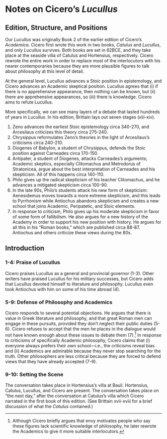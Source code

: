 # Notes on Cicero’s *Lucullus*

## Edition, Structure, and Positions

Our *Lucullus* was originally Book 2 of the earlier edition of Cicero’s
*Academica*. Cicero first wrote this work in two books, *Catulus* and
*Lucullus*, and only *Lucullus* survives. Both books are set in 62BCE, and they
take place at the seaside villa of Catulus and Hortensius, respectively. Cicero
rewrote the entire work in order to replace most of the interlocutors with his
nearer contemporaries because they are more plausible figures to talk about
philosophy at this level of detail.

At the general level, Lucullus advances a Stoic position in epistemology, and
Cicero advances an Academic skeptical position. Lucullus agrees that (i) if
there is no apprehensive appearance, then nothing can be known, but (ii) there
are apprehensive appearances, so (iii) there is knowledge. Cicero aims to refute
Lucullus.

More specifically, we can see many layers of a debate that lasted hundreds of
years in *Lucullus*. In his edition, Brittain lays out seven stages (xiii-xiv).

1. Zeno advances the earliest Stoic epistemology circa 340-270, and Arcesilaus
   criticizes this theory circa 275-240.
2. Chrysippus reformulates Zeno’s theories in the light of Arcesilaus’s
   criticisms circa 240-210.
3. Diogenes of Babylon, a student of Chrysippus, defends the Stoic position
   against Carneades circa 170-150.
4. Antipater, a student of Diogenes, attacks Carneades’s arguments; Academic
   skeptics, especially Clitomachus and Metrodorus of Stratonicea, argue about
   the best interpretation of Carneades and his skepticism. All of this happens
   circa 140-110.
5. Philo gives up the radical skepticism of his teacher Clitomachus, and he
   advances a mitigated skepticism circa 100-90.
6. In the late 90s, Philo’s students attack his new form of skepticism:
   Aenesidemus moves towards a more extreme skepticism, and this leads to
   Pyrrhonism while Antiochus abandons skepticism and creates a new school that
   joins Academic, Peripatetic, and Stoic elements.
7. In response to criticism, Philo gives up his moderate skepticism in favor of
   some form of fallibilism. He also argues for a new history of the Academy in
   order to support his new position with history. He argues for all this in his
   “Roman books,” which are published circa 88-87. Antiochus and others
   criticize these views during the 80s.

## Introduction

### 1-4: Praise of Lucullus

Cicero praises Lucullus as a general and provincial governor (1-3). Other
writers have praised Lucullus for his military successes, but Cicero adds
that Lucullus devoted himself to literature and philosophy. Lucullus even took
Antiochus with him on some of his time abroad (4).

### 5-9: Defense of Philosophy and Academics

Cicero responds to several potential objections. He argues that there is value
in Greek literature and philosophy, and that great Roman men can engage in these
pursuits, provided they don’t neglect their public duties (5-6). Cicero refuses
to accept that the men he places in the dialogue would not have known enough
about these issues to debate them (7).[^1] In response to criticisms of
specifically Academic philosophy, Cicero claims that (i) everyone always prefers
their own school—i.e., the criticisms reveal bias and (ii) Academics are
admirable because they never stop searching for the truth. Other philosophers
are less critical because they are forced to defend views that they have already
accepted (7-9).

### 9-10: Setting the Scene

The conversation takes place in Hortensius’s villa at Bauli. Hortensius,
Catulus, Lucullus, and Cicero are present. The conversation takes place on “the
next day,” after the conversation at Catulus’s villa which Cicero narrated in
the first book of this edition. (See Brittain xvii-xviii for a brief discussion
of what the *Catulus* contained.)

[^1]: Although Cicero briefly argues that envy motivates people who say these figures lack scientific knowledge of philosophy, he later rewrote the Academics to give it more suitable interlocutors.
